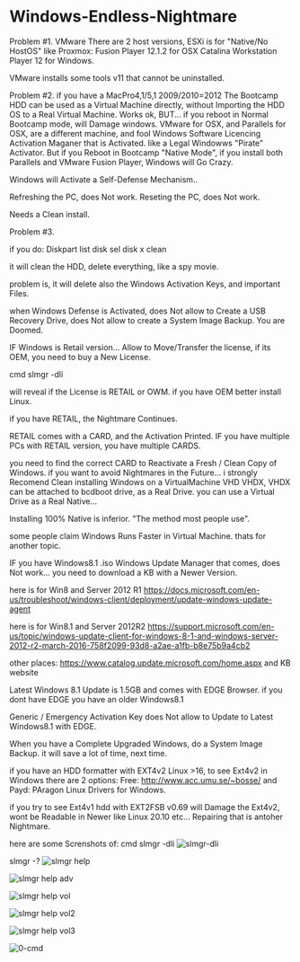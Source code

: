 # Windows-Endless-Nightmare

Problem #1. VMware
There are 2 host versions, ESXi is for "Native/No HostOS" like Proxmox:
Fusion Player 12.1.2 for OSX Catalina
Workstation Player 12 for Windows.

VMware installs some tools v11 that cannot be uninstalled.

Problem #2. 
if you have a MacPro4,1/5,1 2009/2010=2012
The Bootcamp HDD can be used as a Virtual Machine directly, without Importing the HDD OS to a Real Virtual Machine.
Works ok,
BUT... if you reboot in Normal Bootcamp mode,
will Damage windows.
VMware for OSX, and Parallels for OSX,
are a different machine, and fool Windows Software Licencing Activation Maganer that is Activated.
like a Legal Windowws "Pirate" Activator.
But if you Reboot in Bootcamp "Native Mode", 
if you install both Parallels and VMware Fusion Player,
Windows will Go Crazy.

Windows will Activate a Self-Defense Mechanism..

Refreshing the PC, does Not work.
Reseting the PC, does Not work.

Needs a Clean install.

Problem #3.

if you do:
Diskpart
list disk
sel disk x
clean

it will clean the HDD, delete everything, like a spy movie.

problem is, it will delete also the Windows Activation Keys,
and important Files.

when Windows Defense is Activated,
does Not allow to Create a USB Recovery Drive,
does Not allow to create a System Image Backup.
You are Doomed.

IF Windows is Retail version...
Allow to Move/Transfer the license,
if its OEM, you need to buy a New License.

cmd
slmgr -dli

will reveal if the License is RETAIL or OWM.
if you have OEM better install Linux.

if you have RETAIL, the Nightmare Continues.

RETAIL comes with a CARD, and the Activation Printed.
IF you have multiple PCs with RETAIL version, 
you have multiple CARDS.

you need to find the correct CARD to Reactivate a Fresh / Clean Copy of Windows.
if you want to avoid Nightmares in the Future...
i strongly Recomend Clean installing Windows on a VirtualMachine VHD VHDX,
VHDX can be attached to bcdboot drive, as a Real Drive.
you can use a Virtual Drive as a Real Native...

Installing 100% Native is inferior. "The method most people use".

some people claim Windows Runs Faster in Virtual Machine.
thats for another topic.


IF you have Windows8.1 .iso
Windows Update Manager that comes, does Not work...
you need to download a KB with a Newer Version.

here is for Win8 and Server 2012 R1
https://docs.microsoft.com/en-us/troubleshoot/windows-client/deployment/update-windows-update-agent

here is for Win8.1 and Server 2012R2
https://support.microsoft.com/en-us/topic/windows-update-client-for-windows-8-1-and-windows-server-2012-r2-march-2016-758f2099-93d8-a2ae-a1fb-b8e75b9a4cb2

other places:
https://www.catalog.update.microsoft.com/home.aspx
and 
KB website

Latest Windows 8.1 Update is 1.5GB and comes with EDGE Browser.
if you dont have EDGE you have an older Windows8.1

Generic / Emergency Activation Key does Not allow to Update to Latest Windows8.1 with EDGE.

When you have a Complete Upgraded Windows,
do a System Image Backup.
it will save a lot of time, next time.

if you have an HDD formatter with EXT4v2 Linux >16, 
to see Ext4v2 in Windows there are 2 options:
Free:
http://www.acc.umu.se/~bosse/
and Payd: PAragon Linux Drivers for Windows.

if you try to see Ext4v1 hdd with EXT2FSB v0.69 will Damage the Ext4v2,
wont be Readable in Newer like Linux 20.10 etc...
Repairing that is antoher Nightmare.

here are some Screnshots of:
cmd
slmgr -dli
![slmgr-dli](https://user-images.githubusercontent.com/33388902/188486331-8705a86f-5f76-489b-b8bb-beb63ac6cd86.PNG)

slmgr -?
![slmgr help](https://user-images.githubusercontent.com/33388902/188486401-33bb498a-9fa9-42d4-801f-e08599b6d67d.PNG)

![slmgr help adv](https://user-images.githubusercontent.com/33388902/188486425-cec6f65a-909b-4c62-b3e9-a468e92e266d.PNG)

![slmgr help vol](https://user-images.githubusercontent.com/33388902/188486439-50665990-8dbd-44bc-b444-2232b2784188.PNG)

![slmgr help vol2](https://user-images.githubusercontent.com/33388902/188486451-8233330c-ab5d-4cdf-b1b6-ef469f796bb0.PNG)

![slmgr help vol3](https://user-images.githubusercontent.com/33388902/188486465-91e2f5d9-df87-4714-81ed-11f19b27e302.PNG)


![0-cmd](https://user-images.githubusercontent.com/33388902/188486542-29e74ce8-aaf9-4450-9658-7c46e34ce4af.PNG)

